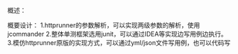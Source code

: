 概述：

概要设计：
1.httprunner的参数解析，可以实现两级参数的解析，使用jcommander
2.整体单测框架选用junit，可以通过IDEA等实现边写用例边执行。
3.模仿httprunner原版的实现方式，可以通过yml/json文件写用例，也可以代码写
